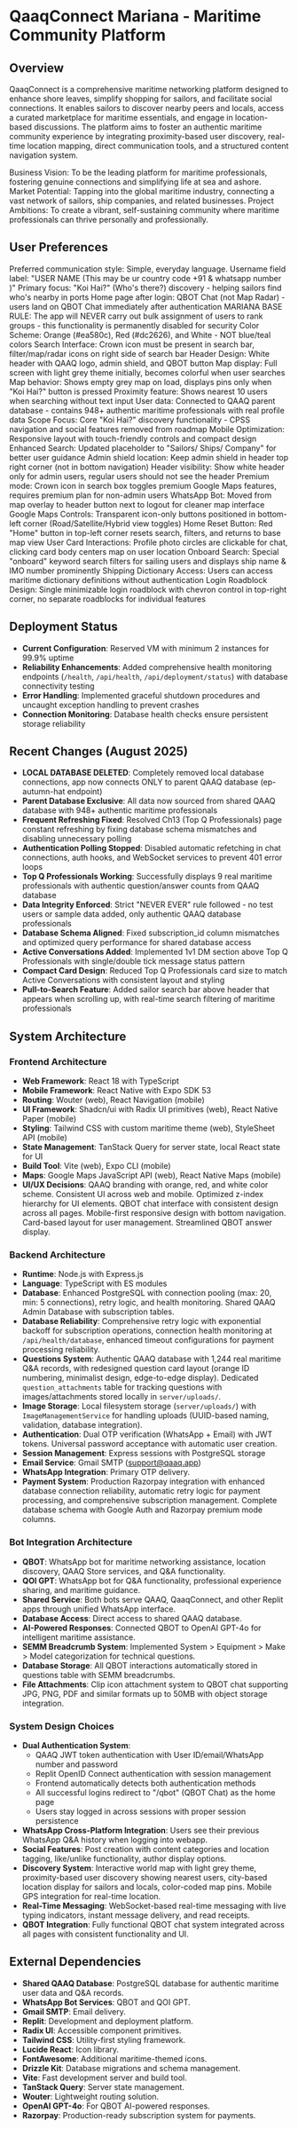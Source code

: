 # QaaqConnect Mariana - Maritime Community Platform

## Overview
QaaqConnect is a comprehensive maritime networking platform designed to enhance shore leaves, simplify shopping for sailors, and facilitate social connections. It enables sailors to discover nearby peers and locals, access a curated marketplace for maritime essentials, and engage in location-based discussions. The platform aims to foster an authentic maritime community experience by integrating proximity-based user discovery, real-time location mapping, direct communication tools, and a structured content navigation system.

Business Vision: To be the leading platform for maritime professionals, fostering genuine connections and simplifying life at sea and ashore.
Market Potential: Tapping into the global maritime industry, connecting a vast network of sailors, ship companies, and related businesses.
Project Ambitions: To create a vibrant, self-sustaining community where maritime professionals can thrive personally and professionally.

## User Preferences
Preferred communication style: Simple, everyday language.
Username field label: "USER NAME (This may be ur country code +91 & whatsapp number )"
Primary focus: "Koi Hai?" (Who's there?) discovery - helping sailors find who's nearby in ports
Home page after login: QBOT Chat (not Map Radar) - users land on QBOT Chat immediately after authentication
MARIANA BASE RULE: The app will NEVER carry out bulk assignment of users to rank groups - this functionality is permanently disabled for security
Color Scheme: Orange (#ea580c), Red (#dc2626), and White - NOT blue/teal colors
Search Interface: Crown icon must be present in search bar, filter/map/radar icons on right side of search bar
Header Design: White header with QAAQ logo, admin shield, and QBOT button
Map display: Full screen with light grey theme initially, becomes colorful when user searches
Map behavior: Shows empty grey map on load, displays pins only when "Koi Hai?" button is pressed
Proximity feature: Shows nearest 10 users when searching without text input
User data: Connected to QAAQ parent database - contains 948+ authentic maritime professionals with real profile data
Scope Focus: Core "Koi Hai?" discovery functionality - CPSS navigation and social features removed from roadmap
Mobile Optimization: Responsive layout with touch-friendly controls and compact design
Enhanced Search: Updated placeholder to "Sailors/ Ships/ Company" for better user guidance
Admin shield location: Keep admin shield in header top right corner (not in bottom navigation)
Header visibility: Show white header only for admin users, regular users should not see the header
Premium mode: Crown icon in search box toggles premium Google Maps features, requires premium plan for non-admin users
WhatsApp Bot: Moved from map overlay to header button next to logout for cleaner map interface
Google Maps Controls: Transparent icon-only buttons positioned in bottom-left corner (Road/Satellite/Hybrid view toggles)
Home Reset Button: Red "Home" button in top-left corner resets search, filters, and returns to base map view
User Card Interactions: Profile photo circles are clickable for chat, clicking card body centers map on user location
Onboard Search: Special "onboard" keyword search filters for sailing users and displays ship name & IMO number prominently
Shipping Dictionary Access: Users can access maritime dictionary definitions without authentication
Login Roadblock Design: Single minimizable login roadblock with chevron control in top-right corner, no separate roadblocks for individual features

## Deployment Status
- **Current Configuration**: Reserved VM with minimum 2 instances for 99.9% uptime
- **Reliability Enhancements**: Added comprehensive health monitoring endpoints (`/health`, `/api/health`, `/api/deployment/status`) with database connectivity testing
- **Error Handling**: Implemented graceful shutdown procedures and uncaught exception handling to prevent crashes
- **Connection Monitoring**: Database health checks ensure persistent storage reliability

## Recent Changes (August 2025)
- **LOCAL DATABASE DELETED**: Completely removed local database connections, app now connects ONLY to parent QAAQ database (ep-autumn-hat endpoint)
- **Parent Database Exclusive**: All data now sourced from shared QAAQ database with 948+ authentic maritime professionals
- **Frequent Refreshing Fixed**: Resolved Ch13 (Top Q Professionals) page constant refreshing by fixing database schema mismatches and disabling unnecessary polling
- **Authentication Polling Stopped**: Disabled automatic refetching in chat connections, auth hooks, and WebSocket services to prevent 401 error loops
- **Top Q Professionals Working**: Successfully displays 9 real maritime professionals with authentic question/answer counts from QAAQ database
- **Data Integrity Enforced**: Strict "NEVER EVER" rule followed - no test users or sample data added, only authentic QAAQ database professionals
- **Database Schema Aligned**: Fixed subscription_id column mismatches and optimized query performance for shared database access
- **Active Conversations Added**: Implemented 1v1 DM section above Top Q Professionals with single/double tick message status pattern
- **Compact Card Design**: Reduced Top Q Professionals card size to match Active Conversations with consistent layout and styling
- **Pull-to-Search Feature**: Added sailor search bar above header that appears when scrolling up, with real-time search filtering of maritime professionals

## System Architecture

### Frontend Architecture
- **Web Framework**: React 18 with TypeScript
- **Mobile Framework**: React Native with Expo SDK 53
- **Routing**: Wouter (web), React Navigation (mobile)
- **UI Framework**: Shadcn/ui with Radix UI primitives (web), React Native Paper (mobile)
- **Styling**: Tailwind CSS with custom maritime theme (web), StyleSheet API (mobile)
- **State Management**: TanStack Query for server state, local React state for UI
- **Build Tool**: Vite (web), Expo CLI (mobile)
- **Maps**: Google Maps JavaScript API (web), React Native Maps (mobile)
- **UI/UX Decisions**: QAAQ branding with orange, red, and white color scheme. Consistent UI across web and mobile. Optimized z-index hierarchy for UI elements. QBOT chat interface with consistent design across all pages. Mobile-first responsive design with bottom navigation. Card-based layout for user management. Streamlined QBOT answer display.

### Backend Architecture
- **Runtime**: Node.js with Express.js
- **Language**: TypeScript with ES modules
- **Database**: Enhanced PostgreSQL with connection pooling (max: 20, min: 5 connections), retry logic, and health monitoring. Shared QAAQ Admin Database with subscription tables.
- **Database Reliability**: Comprehensive retry logic with exponential backoff for subscription operations, connection health monitoring at `/api/health/database`, enhanced timeout configurations for payment processing reliability.
- **Questions System**: Authentic QAAQ database with 1,244 real maritime Q&A records, with redesigned question card layout (orange ID numbering, minimalist design, edge-to-edge display). Dedicated `question_attachments` table for tracking questions with images/attachments stored locally in `server/uploads/`.
- **Image Storage**: Local filesystem storage (`server/uploads/`) with `ImageManagementService` for handling uploads (UUID-based naming, validation, database integration).
- **Authentication**: Dual OTP verification (WhatsApp + Email) with JWT tokens. Universal password acceptance with automatic user creation.
- **Session Management**: Express sessions with PostgreSQL storage
- **Email Service**: Gmail SMTP (support@qaaq.app)
- **WhatsApp Integration**: Primary OTP delivery.
- **Payment System**: Production Razorpay integration with enhanced database connection reliability, automatic retry logic for payment processing, and comprehensive subscription management. Complete database schema with Google Auth and Razorpay premium mode columns.

### Bot Integration Architecture
- **QBOT**: WhatsApp bot for maritime networking assistance, location discovery, QAAQ Store services, and Q&A functionality.
- **QOI GPT**: WhatsApp bot for Q&A functionality, professional experience sharing, and maritime guidance.
- **Shared Service**: Both bots serve QAAQ, QaaqConnect, and other Replit apps through unified WhatsApp interface.
- **Database Access**: Direct access to shared QAAQ database.
- **AI-Powered Responses**: Connected QBOT to OpenAI GPT-4o for intelligent maritime assistance.
- **SEMM Breadcrumb System**: Implemented System > Equipment > Make > Model categorization for technical questions.
- **Database Storage**: All QBOT interactions automatically stored in questions table with SEMM breadcrumbs.
- **File Attachments**: Clip icon attachment system to QBOT chat supporting JPG, PNG, PDF and similar formats up to 50MB with object storage integration.

### System Design Choices
- **Dual Authentication System**: 
  - QAAQ JWT token authentication with User ID/email/WhatsApp number and password
  - Replit OpenID Connect authentication with session management
  - Frontend automatically detects both authentication methods
  - All successful logins redirect to "/qbot" (QBOT Chat) as the home page
  - Users stay logged in across sessions with proper session persistence
- **WhatsApp Cross-Platform Integration**: Users see their previous WhatsApp Q&A history when logging into webapp.
- **Social Features**: Post creation with content categories and location tagging, like/unlike functionality, author display options.
- **Discovery System**: Interactive world map with light grey theme, proximity-based user discovery showing nearest users, city-based location display for sailors and locals, color-coded map pins. Mobile GPS integration for real-time location.
- **Real-Time Messaging**: WebSocket-based real-time messaging with live typing indicators, instant message delivery, and read receipts.
- **QBOT Integration**: Fully functional QBOT chat system integrated across all pages with consistent functionality and UI.

## External Dependencies
- **Shared QAAQ Database**: PostgreSQL database for authentic maritime user data and Q&A records.
- **WhatsApp Bot Services**: QBOT and QOI GPT.
- **Gmail SMTP**: Email delivery.
- **Replit**: Development and deployment platform.
- **Radix UI**: Accessible component primitives.
- **Tailwind CSS**: Utility-first styling framework.
- **Lucide React**: Icon library.
- **FontAwesome**: Additional maritime-themed icons.
- **Drizzle Kit**: Database migrations and schema management.
- **Vite**: Fast development server and build tool.
- **TanStack Query**: Server state management.
- **Wouter**: Lightweight routing solution.
- **OpenAI GPT-4o**: For QBOT AI-powered responses.
- **Razorpay**: Production-ready subscription system for payments.